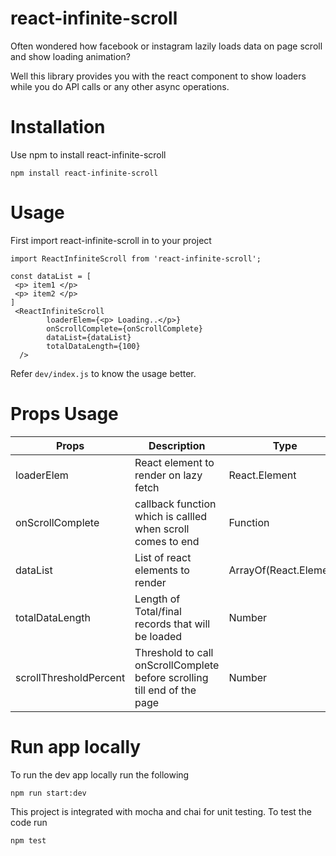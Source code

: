 # react-infinite-scroll

Often wondered how facebook or instagram lazily loads data on page scroll and show loading animation? 

Well this library provides you with the react component to show loaders while you do API calls or any other async operations.

# Installation

Use npm to install react-infinite-scroll

```
npm install react-infinite-scroll
```

# Usage

First import react-infinite-scroll in to your project
```
import ReactInfiniteScroll from 'react-infinite-scroll';

```

```
const dataList = [
 <p> item1 </p>
 <p> item2 </p>
]
 <ReactInfiniteScroll
        loaderElem={<p> Loading..</p>}        
        onScrollComplete={onScrollComplete}
        dataList={dataList}
        totalDataLength={100}
  />
```

Refer `dev/index.js` to know the usage better.

# Props Usage

| Props              | Description                                                |     Type          | Defaults      |
| -------------      | -------------                                              | ---------------   | -----------   |
| loaderElem         | React element to render on lazy fetch                      | React.Element     |               |
| onScrollComplete   | callback function which is callled when scroll comes to end| Function          |            | 
| dataList           | List of react elements to render                | ArrayOf(React.Element)             |               |
|totalDataLength     | Length of Total/final records that will be loaded          | Number            |               | 
|scrollThresholdPercent| Threshold to call onScrollComplete before scrolling till end of the page| Number| 95         |


# Run app locally

To run the dev app locally run the following 

```
npm run start:dev
```

This project is integrated with mocha and chai for unit testing. To test the code run

```
npm test
```

